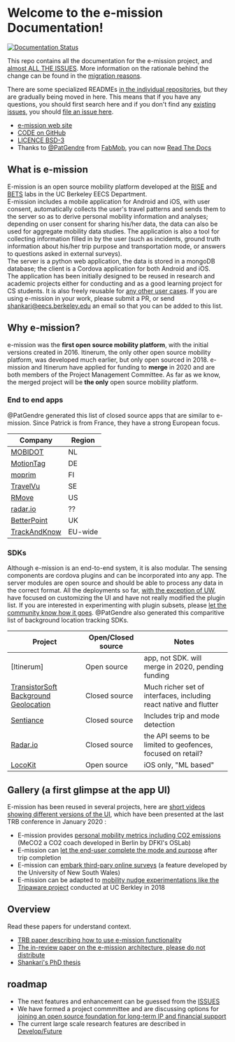 # Welcome to the e-mission Documentation!

[![Documentation Status](https://readthedocs.org/projects/e-mission/badge/?version=latest)](https://e-mission.readthedocs.io/en/latest/?badge=latest)

This repo contains all the documentation for the e-mission project, and [almost ALL THE ISSUES](https://github.com/e-mission/e-mission-docs/issues/). More information on the rationale behind the change can be found in the [migration reasons](contribute_to_the_doc/migration_reason.md).

There are some specialized READMEs [in the individual repositories](https://github.com/e-mission), but they are gradually being moved in here. This means that if you have any questions, you should first search here and if you don't find any [existing issues](https://github.com/e-mission/e-mission-docs/issues/), you should [file an issue here](https://github.com/e-mission/e-missiond-docs/issue).

- [e-mission web site](https://e-mission.eecs.berkeley.edu/)   
- [CODE on GitHub](https://github.com/e-mission)     
- [LICENCE BSD-3](https://github.com/e-mission/e-mission-docs/blob/master/docs/LICENSE.md)  
- Thanks to [@PatGendre](https://github.com/PatGendre) from [FabMob](https://github.com/fabmob/), you can now [Read The Docs](https://e-mission.readthedocs.io/en/latest/)

## What is e-mission
E-mission is an open source mobility platform developed at the [RISE](http://rise.cs.berkeley.edu/) and [BETS](https://bets.cs.berkeley.edu/) labs in the UC Berkeley EECS Department.  
E-mission includes a mobile application for Android and iOS, with user consent, automatically collects the user's travel patterns and sends them to the server so as to derive personal mobility information and analyses; depending on user consent for sharing his/her data, the data can also be used for aggregate mobility data studies. The application is also a tool for collecting information filled in by the user (such as incidents, ground truth information about his/her trip purpose and transportation mode, or answers to questions asked in external surveys).  
The server is a python web application, the data is stored in a mongoDB database; 
the client is a Cordova application for both Android and iOS.  
The application has been initially designed to be reused in research and academic projects either for conducting and as a good learning project for CS students. It is also freely reusable for [any other user cases](https://github.com/e-mission/e-mission-docs/blob/master/docs/use/deployments.md). If you are using e-mission in your work, please submit a PR, or send shankari@eecs.berkeley.edu an email so that you can be added to this list.

## Why e-mission?
e-mission was the **first open source mobility platform**, with the initial versions created in 2016. Itinerum, the only other open source mobility platform, was developed much earlier, but only open sourced in 2018. e-mission and Itinerum have applied for funding to **merge** in 2020 and are both members of the Project Management Committee. As far as we know, the merged project will be **the only** open source mobility platform.

### End to end apps
@PatGendre generated this list of closed source apps that are similar to e-mission. Since Patrick is from France, they have a strong European focus.

| Company       | Region       |
|---------------|--------------|
| [MOBIDOT](http://www.mobidot.nl/en/about_mobidot.php) | NL           |
| [MotionTag](https://motion-tag.com/en/mobility/) | DE |
| [moprim](https://www.moprim.com/products/) | FI |
| [TravelVu](https://en.trivector.se/it-systems/travelvu/) | SE | 
| [RMove](https://rmove.rsginc.com/) | US |
| [radar.io](https://radar.io/documentation) | ?? |
| [BetterPoint](https://www.betterpoints.ltd/about-us/) | UK |
| [TrackAndKnow](https://trackandknowproject.eu/) | EU-wide |

### SDKs
Although e-mission is an end-to-end system, it is also modular. The sensing components are cordova plugins and can be incorporated into any app. The server modules are open source and should be able to process any data in the correct format. All the deployments so far, [with the exception of UW](https://github.com/e-mission/e-mission-docs/issues/501), have focused on customizing the UI and have not really modified the plugin list. If you are interested in experimenting with plugin subsets, please [let the community know how it goes](https://github.com/e-mission/e-mission-docs/issues/505). @PatGendre also generated this comparitive list of background location tracking SDKs.

| Project       | Open/Closed source | Notes |
|---------------|--------------------|-------|
| [Itinerum]    | Open source        |app, not SDK. will merge in 2020, pending funding |
| [TransistorSoft Background Geolocation](https://github.com/transistorsoft/react-native-background-geolocation)| Closed source | Much richer set of interfaces, including react native and flutter |
| [Sentiance](https://docs.sentiance.com/sdk/) | Closed source | Includes trip and mode detection |
| [Radar.io](https://radar.io/documentation/sdk) | Closed source | the API seems to be limited to geofences, focused on retail? |
| [LocoKit](https://www.bigpaua.com/locokit/docs/) | Open source | iOS only, "ML based" |

## Gallery (a first glimpse at the app UI)
E-mission has been reused in several projects, here are [short videos showing different versions of the UI](https://nextcloud.damajash.org/s/MTE4y3tJeX4g6sG), which have been presented at the last TRB conference in January 2020 :   
- E-mission provides [personal mobility metrics including CO2 emissions](https://nextcloud.damajash.org/s/aFPRpfLYy9GPoe2) (MeCO2 a CO2 coach developed in Berlin by DFKI's OSLab)   
- E-mission can [let the end-user complete the mode and purpose](https://nextcloud.damajash.org/s/f2z28gK7e84WPWS) after trip completion   
- E-mission can [embark third-pary online surveys](https://nextcloud.damajash.org/s/CRZg4zQY2gKWMnF) (a feature developed by the University of New South Wales)   
- E-mission can be adapted to [mobility nudge experimentations like the Tripaware project](https://nextcloud.damajash.org/s/n2ESGrRYdCmSaX6) conducted at UC Berkley in 2018   

## Overview
Read these papers for understand context.

- [TRB paper describing how to use e-mission functionality](https://people.eecs.berkeley.edu/~shankari/emission_trb_2017_paper.pdf)  
- [The in-review paper on the e-mission architecture, please do not distribute](https://people.eecs.berkeley.edu/~shankari/em-arch.pdf)  
- [Shankari's PhD thesis](https://www2.eecs.berkeley.edu/Pubs/TechRpts/2019/EECS-2019-180.html)

## roadmap
- The next features and enhancement can be guessed from the [ISSUES](https://github.com/e-mission/e-mission-docs/issues)  
- We have formed a project commmittee and are discussing options for [joining an open source foundation for long-term IP and financial support](dev/future/foundations.md)
- The current large scale research features are described in [Develop/Future](dev/future/overview.md)   

